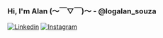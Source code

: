 ### Hi, I'm Alan (〜￣▽￣)〜 - @logalan_souza
[![Linkedin](https://img.shields.io/badge/LinkedIn-0077B5?style=for-the-badge&logo=linkedin&logoColor=white)](https://www.linkedin.com/in/alanldf1/)
[![Instagram](https://img.shields.io/badge/Instagram-E4405F?style=for-the-badge&logo=instagram&logoColor=white)](https://www.instagram.com/logalan_souza//)
